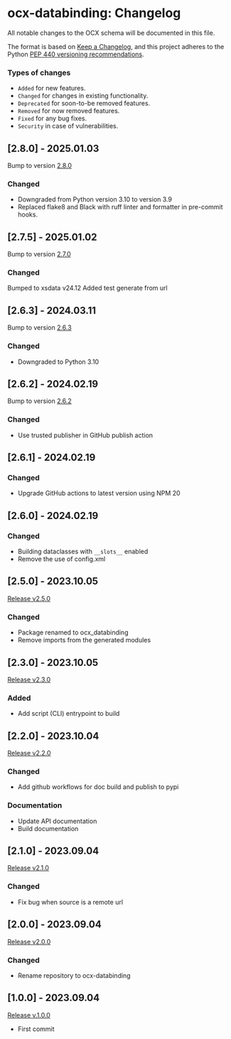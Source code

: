 # ocx-databinding: Changelog

All notable changes to the OCX schema will be documented in this file.

The format is based on [Keep a Changelog](https://keepachangelog.com/en/1.1.0/),
and this project adheres to the Python [PEP 440 versioning recommendations](https://peps.python.org/pep-0440/).

### Types of changes
* ``Added`` for new features.
* ``Changed`` for changes in existing functionality.
* ``Deprecated`` for soon-to-be removed features.
* ``Removed`` for now removed features.
* ``Fixed`` for any bug fixes.
* ``Security`` in case of vulnerabilities.



## [2.8.0] - 2025.01.03
Bump to version [2.8.0](https://github.com/OCXStandard/ocx-databinding/tree/v2.8.0)
### Changed
- Downgraded from Python version 3.10 to version 3.9
- Replaced flake8 and Black with ruff linter and formatter in pre-commit hooks.

## [2.7.5] - 2025.01.02
Bump to version [2.7.0](https://github.com/OCXStandard/ocx-databinding/tree/v2.7.5)
### Changed
Bumped to xsdata v24.12
Added test generate from url

## [2.6.3] - 2024.03.11
Bump to version [2.6.3](https://github.com/OCXStandard/ocx-databinding/tree/v2.6.3)
### Changed
* Downgraded to Python 3.10


## [2.6.2] - 2024.02.19
Bump to version [2.6.2](https://github.com/OCXStandard/ocx-databinding/tree/v2.6.2)
### Changed
* Use trusted publisher in GitHub publish action


## [2.6.1] - 2024.02.19
### Changed
* Upgrade GitHub actions to latest version using NPM 20

## [2.6.0] - 2024.02.19

### Changed
* Building dataclasses with ``__slots__`` enabled
* Remove the use of config.xml

## [2.5.0] - 2023.10.05
 [Release v2.5.0](https://github.com/OCXStandard/ocx-generator/releases/tag/v2.5.0)

### Changed
 - Package renamed to ocx_databinding
 - Remove imports from the generated modules

## [2.3.0] - 2023.10.05
 [Release v2.3.0](https://github.com/OCXStandard/ocx-databinding/releases/tag/v2.3.0)

### Added
* Add script (CLI) entrypoint to build

## [2.2.0] - 2023.10.04
 [Release v2.2.0](https://github.com/OCXStandard/ocx-databinding/releases/tag/v2.2.0)
### Changed
 - Add github workflows for doc build and publish to pypi
### Documentation
 - Update API documentation
 - Build documentation

## [2.1.0] - 2023.09.04
 [Release v2.1.0](https://github.com/OCXStandard/ocx-databinding/releases/tag/v2.1.0)
### Changed
* Fix bug when source is a remote url

## [2.0.0] - 2023.09.04
[Release v2.0.0](https://github.com/OCXStandard/ocx-databinding/releases/tag/v2.0.0)
### Changed
 * Rename repository to ocx-databinding


## [1.0.0] - 2023.09.04
[Release v.1.0.0](https://github.com/OCXStandard/ocx-databinding/releases/tag/v1.0.0)
* First commit
